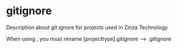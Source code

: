 # gitignore
Description about git ignore for projects used in Zinza Technology

When using , you must rename [projecttype].gitignore --> .gitignore 
